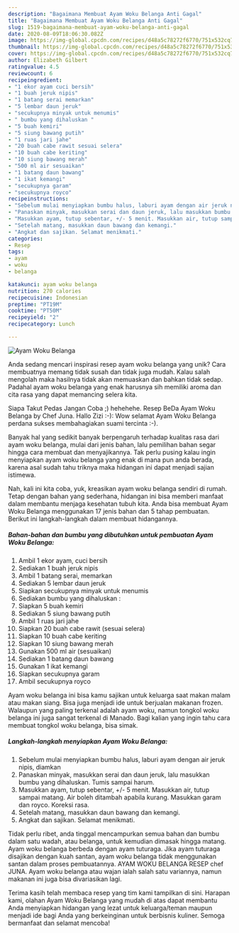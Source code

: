 ```yaml
---
description: "Bagaimana Membuat Ayam Woku Belanga Anti Gagal"
title: "Bagaimana Membuat Ayam Woku Belanga Anti Gagal"
slug: 1519-bagaimana-membuat-ayam-woku-belanga-anti-gagal
date: 2020-08-09T18:06:30.082Z
image: https://img-global.cpcdn.com/recipes/d48a5c78272f6770/751x532cq70/ayam-woku-belanga-foto-resep-utama.jpg
thumbnail: https://img-global.cpcdn.com/recipes/d48a5c78272f6770/751x532cq70/ayam-woku-belanga-foto-resep-utama.jpg
cover: https://img-global.cpcdn.com/recipes/d48a5c78272f6770/751x532cq70/ayam-woku-belanga-foto-resep-utama.jpg
author: Elizabeth Gilbert
ratingvalue: 4.5
reviewcount: 6
recipeingredient:
- "1 ekor ayam cuci bersih"
- "1 buah jeruk nipis"
- "1 batang serai memarkan"
- "5 lembar daun jeruk"
- "secukupnya minyak untuk menumis"
- " bumbu yang dihaluskan "
- "5 buah kemiri"
- "5 siung bawang putih"
- "1 ruas jari jahe"
- "20 buah cabe rawit sesuai selera"
- "10 buah cabe keriting"
- "10 siung bawang merah"
- "500 ml air sesuaikan"
- "1 batang daun bawang"
- "1 ikat kemangi"
- "secukupnya garam"
- "secukupnya royco"
recipeinstructions:
- "Sebelum mulai menyiapkan bumbu halus, laburi ayam dengan air jeruk nipis, diamkan"
- "Panaskan minyak, masukkan serai dan daun jeruk, lalu masukkan bumbu yang dihaluskan. Tumis sampai harum."
- "Masukkan ayam, tutup sebentar, +/- 5 menit. Masukkan air, tutup sampai matang. Air boleh ditambah apabila kurang. Masukkan garam dan royco. Koreksi rasa."
- "Setelah matang, masukkan daun bawang dan kemangi."
- "Angkat dan sajikan. Selamat menikmati."
categories:
- Resep
tags:
- ayam
- woku
- belanga

katakunci: ayam woku belanga 
nutrition: 270 calories
recipecuisine: Indonesian
preptime: "PT19M"
cooktime: "PT50M"
recipeyield: "2"
recipecategory: Lunch

---
```



![Ayam Woku Belanga](https://img-global.cpcdn.com/recipes/d48a5c78272f6770/751x532cq70/ayam-woku-belanga-foto-resep-utama.jpg)

Anda sedang mencari inspirasi resep ayam woku belanga yang unik? Cara membuatnya memang tidak susah dan tidak juga mudah. Kalau salah mengolah maka hasilnya tidak akan memuaskan dan bahkan tidak sedap. Padahal ayam woku belanga yang enak harusnya sih memiliki aroma dan cita rasa yang dapat memancing selera kita.

Siapa Takut Pedas Jangan Coba ;) hehehehe. Resep BeDa Ayam Woku Belanga by Chef Juna. Hallo Zizi :-): Wow selamat Ayam Woku Belanga perdana sukses membahagiakan suami tercinta :-).

Banyak hal yang sedikit banyak berpengaruh terhadap kualitas rasa dari ayam woku belanga, mulai dari jenis bahan, lalu pemilihan bahan segar hingga cara membuat dan menyajikannya. Tak perlu pusing kalau ingin menyiapkan ayam woku belanga yang enak di mana pun anda berada, karena asal sudah tahu triknya maka hidangan ini dapat menjadi sajian istimewa.


Nah, kali ini kita coba, yuk, kreasikan ayam woku belanga sendiri di rumah. Tetap dengan bahan yang sederhana, hidangan ini bisa memberi manfaat dalam membantu menjaga kesehatan tubuh kita. Anda bisa membuat Ayam Woku Belanga menggunakan 17 jenis bahan dan 5 tahap pembuatan. Berikut ini langkah-langkah dalam membuat hidangannya.

<!--inarticleads1-->

##### Bahan-bahan dan bumbu yang dibutuhkan untuk pembuatan Ayam Woku Belanga:

1. Ambil 1 ekor ayam, cuci bersih
1. Sediakan 1 buah jeruk nipis
1. Ambil 1 batang serai, memarkan
1. Sediakan 5 lembar daun jeruk
1. Siapkan secukupnya minyak untuk menumis
1. Sediakan  bumbu yang dihaluskan :
1. Siapkan 5 buah kemiri
1. Sediakan 5 siung bawang putih
1. Ambil 1 ruas jari jahe
1. Siapkan 20 buah cabe rawit (sesuai selera)
1. Siapkan 10 buah cabe keriting
1. Siapkan 10 siung bawang merah
1. Gunakan 500 ml air (sesuaikan)
1. Sediakan 1 batang daun bawang
1. Gunakan 1 ikat kemangi
1. Siapkan secukupnya garam
1. Ambil secukupnya royco


Ayam woku belanga ini bisa kamu sajikan untuk keluarga saat makan malam atau makan siang. Bisa juga menjadi ide untuk berjualan makanan frozen. Walaupun yang paling terkenal adalah ayam woku, namun tongkol woku belanga ini juga sangat terkenal di Manado. Bagi kalian yang ingin tahu cara membuat tongkol woku belanga, bisa simak. 

<!--inarticleads2-->

##### Langkah-langkah menyiapkan Ayam Woku Belanga:

1. Sebelum mulai menyiapkan bumbu halus, laburi ayam dengan air jeruk nipis, diamkan
1. Panaskan minyak, masukkan serai dan daun jeruk, lalu masukkan bumbu yang dihaluskan. Tumis sampai harum.
1. Masukkan ayam, tutup sebentar, +/- 5 menit. Masukkan air, tutup sampai matang. Air boleh ditambah apabila kurang. Masukkan garam dan royco. Koreksi rasa.
1. Setelah matang, masukkan daun bawang dan kemangi.
1. Angkat dan sajikan. Selamat menikmati.


Tidak perlu ribet, anda tinggal mencampurkan semua bahan dan bumbu dalam satu wadah, atau belanga, untuk kemudian dimasak hingga matang. Ayam woku belanga berbeda dengan ayam tuturaga. Jika ayam tuturaga disajikan dengan kuah santan, ayam woku belanga tidak menggunakan santan dalam proses pembuatannya. AYAM WOKU BELANGA RESEP chef JUNA. Ayam woku belanga atau wajan ialah salah satu variannya, namun makanan ini juga bisa divariasikan lagi. 

Terima kasih telah membaca resep yang tim kami tampilkan di sini. Harapan kami, olahan Ayam Woku Belanga yang mudah di atas dapat membantu Anda menyiapkan hidangan yang lezat untuk keluarga/teman maupun menjadi ide bagi Anda yang berkeinginan untuk berbisnis kuliner. Semoga bermanfaat dan selamat mencoba!
